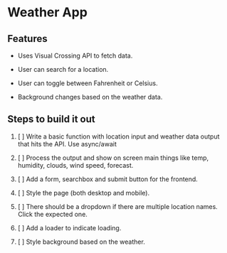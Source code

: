 # Weather App

## Features

- Uses Visual Crossing API to fetch data.

- User can search for a location.

- User can toggle between Fahrenheit or Celsius.

- Background changes based on the weather data.

## Steps to build it out

1) [ ] Write a basic function with location input and weather data output that hits the API. Use async/await

2) [ ] Process the output and show on screen main things like temp, humidity, clouds, wind speed, forecast.

3) [ ] Add a form, searchbox and submit button for the frontend.

4) [ ] Style the page (both desktop and mobile).

5) [ ] There should be a dropdown if there are multiple location names. Click the expected one.

6) [ ] Add a loader to indicate loading.

7) [ ] Style background based on the weather.
